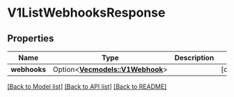 # V1ListWebhooksResponse

## Properties

Name | Type | Description | Notes
------------ | ------------- | ------------- | -------------
**webhooks** | Option<[**Vec<models::V1Webhook>**](v1Webhook.md)> |  | [optional]

[[Back to Model list]](../README.md#documentation-for-models) [[Back to API list]](../README.md#documentation-for-api-endpoints) [[Back to README]](../README.md)


